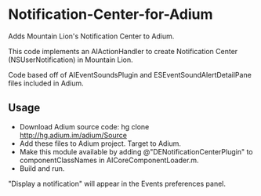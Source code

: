 Notification-Center-for-Adium
=============================

Adds Mountain Lion's Notification Center to Adium.

This code implements an AIActionHandler to create Notification Center (NSUserNotification) in Mountain Lion.

Code based off of AIEventSoundsPlugin and ESEventSoundAlertDetailPane files included in Adium.

Usage
-----

* Download Adium source code: hg clone http://hg.adium.im/adium/Source
* Add these files to Adium project. Target to Adium.
* Make this module available by adding @"DENotificationCenterPlugin" to componentClassNames in AICoreComponentLoader.m.
* Build and run.

"Display a notification" will appear in the Events preferences panel.
